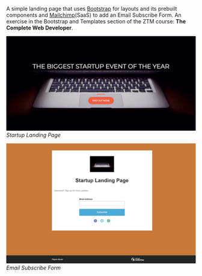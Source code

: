 A simple landing page that uses [Bootstrap](https://getbootstrap.com/docs/5.3/getting-started/introduction/) for layouts and its prebuilt components and [Mailchimp](https://mailchimp.com/en/help/add-a-signup-form-to-your-website/)(SaaS) to add an Email Subscribe Form. An exercise in the Bootstrap and Templates section of the ZTM course: **The Complete Web Developer**.

![Landing page screenshot 1](/landing-page-ss.jpeg)
_Startup Landing Page_

![Landing page screenshot 2](/email-form-ss.jpeg)
_Email Subscribe Form_

